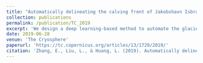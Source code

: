 ```yaml
---
title: "Automatically delineating the calving front of Jakobshavn Isbræ from multitemporal TerraSAR-X images: a deep learning approach"
collection: publications
permalink: /publication/TC_2019
excerpt: 'We design a deep learning-based method to automate the glacier terminus delineation.'
date: 2019-06-28
venue: 'The Cryosphere'
paperurl: 'https://tc.copernicus.org/articles/13/1729/2019/'
citation: 'Zhang, E., Liu, L., & Huang, L. (2019). Automatically delineating the calving front of Jakobshavn Isbræ from multitemporal TerraSAR-X images: a deep learning approach. The Cryosphere, 13(6), 1729-1741.'
---
```


